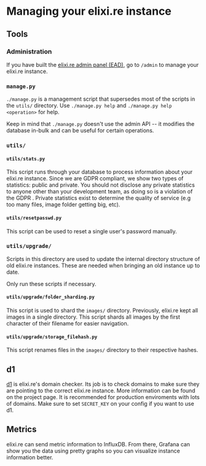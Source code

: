 # Managing your elixi.re instance

## Tools

### Administration

If you have built the [elixi.re admin panel (EAD)][ead], go to `/admin` to
manage your elixi.re instance.

[ead]: https://gitlab.com/elixire/admin-panel

### `manage.py`

`./manage.py` is a management script that supersedes most of the scripts in the
`utils/` directory. Use `./manage.py help` and `./manage.py help <operation>`
for help.

Keep in mind that `./manage.py` doesn't use the admin API -- it modifies the
database in-bulk and can be useful for certain operations.

### `utils/`

#### `utils/stats.py`

This script runs through your database to process information about your
elixi.re instance. Since we are GDPR compliant, we show two types of statistics:
public and private. You should not disclose any private statistics to anyone
other than your development team, as doing so is a violation of the GDPR .
Private statistics exist to determine the quality of service (e.g too many
files, image folder getting big, etc).

#### `utils/resetpasswd.py`

This script can be used to reset a single user's password manually.

### `utils/upgrade/`

Scripts in this directory are used to update the internal directory structure of
old elixi.re instances. These are needed when bringing an old instance up to
date.

Only run these scripts if necessary.

#### `utils/upgrade/folder_sharding.py`

This script is used to shard the `images/` directory. Previously, elixi.re kept
all images in a single directory. This script shards all images by the first
character of their filename for easier navigation.

#### `utils/upgrade/storage_filehash.py`

This script renames files in the `images/` directory to their respective hashes.

## d1

[d1] is elixi.re's domain checker. Its job is to check domains to make sure they
are pointing to the correct elixi.re instance. More information can be found on
the project page. It is recommended for production enviroments with lots of
domains. Make sure to set `SECRET_KEY` on your config if you want to use d1.

[d1]: https://gitlab.com/elixire/d1

## Metrics

elixi.re can send metric information to InfluxDB. From there, Grafana can show
you the data using pretty graphs so you can visualize instance information
better.
